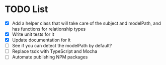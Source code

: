 # TODO List

- [x] Add a helper class that will take care of the subject and modelPath, and has functions for relationship types
- [x] Write unit tests for it
- [x] Update documentation for it
- [ ] See if you can detect the modelPath by default?
- [ ] Replace tsdx with TypeScript and Mocha
- [ ] Automate publishing NPM packages